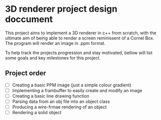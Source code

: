 # 3D renderer project design doccument
This project aims to implement a 3D renderer in c++ from scratch, with the ultimate aim of being able to render a screen reminissent of a Cornel Box. The program will render an image in .ppm format.

To help track the projects progression and stay motivated, bellow will list some goals and key milestones for this project.

## Project order
- [ ] Creating a basic PPM image (just a simple colour gradient)
- [ ] Implementing a frambuffer to easily create and modify an image
- [ ] Creating a basic line drawing function
- [ ] Parsing data from an obj file into an object class
- [ ] Producing a wire-frmae rendering of an object
- [ ] Rendering a solid object
